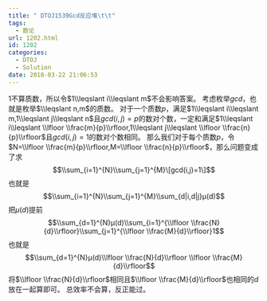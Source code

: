 ```yaml
---
title: " DTOJ1539Gcd反应堆\t\t"
tags:
  - 数论
url: 1202.html
id: 1202
categories:
  - DTOJ
  - Solution
date: 2018-03-22 21:06:53
---
```


$1$不算质数，所以令$1\\leqslant i\\leqslant m$不会影响答案。 考虑枚举$gcd$，也就是枚举$\\leqslant n,m$的质数。 对于一个质数$p$，满足$1\\leqslant i\\leqslant m,1\\leqslant j\\leqslant n$且$gcd(i,j)=p$的数对个数，一定和满足$1\\leqslant i\\leqslant \\lfloor \\frac{m}{p}\\rfloor,1\\leqslant j\\leqslant \\lfloor \\frac{n}{p}\\rfloor$且$gcd(i,j)=1$的数对个数相同。 那么我们对于每个质数$p$，令$N=\\lfloor \\frac{m}{p}\\rfloor,M=\\lfloor \\frac{n}{p}\\rfloor$，那么问题变成了求 $$\\sum_{i=1}^{N}\\sum_{j=1}^{M}\[gcd(i,j)=1\]$$ 也就是 $$\\sum_{i=1}^{N}\\sum_{j=1}^{M}\\sum_{d|i,d|j}μ(d)$$ 把$μ(d)$提前 $$\\sum_{d=1}^{N}μ(d)\\sum_{i=1}^{\\lfloor \\frac{N}{d}\\rfloor}\\sum_{j=1}^{\\lfloor \\frac{M}{d}\\rfloor}1$$ 也就是 $$\\sum_{d=1}^{N}μ(d)\\lfloor \\frac{N}{d}\\rfloor \\lfloor \\frac{M}{d}\\rfloor$$ 将$\\lfloor \\frac{N}{d}\\rfloor$相同且$\\lfloor \\frac{M}{d}\\rfloor$也相同的$d$放在一起算即可。 总效率不会算，反正能过。